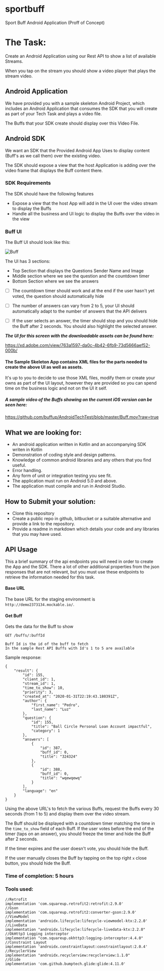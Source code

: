 # sportbuff
Sport Buff Android Application (Proff of Concept)

# The Task:

Create an Android Application using our Rest API to show a list of available Streams.

When you tap on the stream you should show a video player that plays the stream video.



## Android Application

We have provided you with a sample skeleton Android Project, which includes an Android Application that consumes the SDK that you will create as part of your Tech Task and plays a video file.

The Buffs that your SDK create should display over this Video File.



## Android SDK

We want an SDK that the Provided Android App Uses to display content (Buff's as we call them) over the existing video.

The SDK should expose a view that the host Application is adding over the video frame that displays the Buff content there.



### SDK Requirements

The SDK should have the following features

- Expose a view that the host App will add in the UI over the video stream to display the Buffs
- Handle all the business and UI logic to display the Buffs over the video in the view



### Buff UI

The Buff UI should look like this:

![Buff](Buff.png)



The UI has 3 sections:

- Top Section that displays the Questions Sender Name and Image
- Middle section where we see the question and the countdown timer
- Bottom Section where we see the answers

- [ ] The countdown timer should work and at the end if the user hasn't yet voted, the question should automatically hide

- [ ] The number of answers can vary from 2 to 5, your UI should automatically adapt to the number of answers that the API delivers

- [ ] If the user selects an answer, the timer should stop and you should hide the Buff after 2 seconds. You should also highlight the selected answer.


***The UI for this screen with the downloadable assets can be found here:***

https://xd.adobe.com/view/763a1597-da0c-4b42-6fb9-73d5666aef52-000b/

#### The Sample Skeleton App contains XML files for the parts needed to create the above UI as well as assets.

It's up to you to decide to use those XML files, modify them or create your owns as part of the UI layout, however they are provided so you can spend time on the business logic and not on the UI it self.

##### A sample video of the Buffs showing on the current iOS version can be seen here:

https://github.com/buffup/AndroidTechTest/blob/master/Buff.mov?raw=true

## What we are looking for:

- An android application written in Kotlin and an accompanying SDK writen in Kotlin 
- Demonstration of coding style and design patterns.
- Knowledge of common android libraries and any others that you find useful.
- Error handling.
- Any form of unit or integration testing you see fit.
- The application must run on Android 5.0 and above.
- The application must compile and run in Android Studio.

## How to Submit your solution:

- Clone this repository
- Create a public repo in github, bitbucket or a suitable alternative and provide a link to the repository.
- Provide a readme in markdown which details your code and any libraries that you may have used.

## API Usage

This a brief summary of the api endpoints you will need in order to create the App and the SDK. There a lot of other additional properties from the json responses that are not relevant, but you must use these endpoints to retrieve the information needed for this task.

#### Base URL

The base URL for the staging environment is `http://demo2373134.mockable.io/`. 

#### Get  Buff

Gets the data for the Buff to show

```
GET /buffs/:buffId

Buff Id is the id of the buff to fetch
In the sample Rest API Buffs with Id's 1 to 5 are available
```

Sample response:

```
{
    "result": {
        "id": 155,
        "client_id": 1,
        "stream_id": 1,
        "time_to_show": 10,
        "priority": 3,
        "created_at": "2020-01-31T22:19:43.180391Z",
        "author": {
            "first_name": "Pedro",
            "last_name": "Luz"
        },
        "question": {
            "id": 155,
            "title": "Ball Circle Personal Loan Account impactful",
            "category": 1
        },
        "answers": [
            {
                "id": 387,
                "buff_id": 0,
                "title": "324324"
            },
            {
                "id": 388,
                "buff_id": 0,
                "title": "wqewqewq"
            }
        ],
        "language": "en"
    }
}
```

Using the above URL's to fetch the various Buffs, request the Buffs every 30 seconds (from 1 to 5) and display them over the video stream.

The Buff should be displayed with a countdown timer matching the time in the `time_to_show` field of each Buff.
If the user votes before the end of the timer (taps on an answer), you should freeze the timer and hide the Buff after 2 seconds.

If the timer expires and the user doesn't vote, you should hide the Buff.

If the user manually closes the Buff by tapping on the top right `x` close button, you should hide the Buff.

### Time of completion: 5 hours

### Tools used:

    //Retrofit
    implementation 'com.squareup.retrofit2:retrofit:2.9.0'
    //Gson
    implementation 'com.squareup.retrofit2:converter-gson:2.9.0'
    //ViewModel
    implementation 'androidx.lifecycle:lifecycle-viewmodel-ktx:2.2.0'
    //LiveData
    implementation "androidx.lifecycle:lifecycle-livedata-ktx:2.2.0"
    //OkHttp3 Logging interceptor
    implementation "com.squareup.okhttp3:logging-interceptor:4.4.0"
    //Constraint Layout
    implementation 'androidx.constraintlayout:constraintlayout:2.0.4'
    //RecyclerView
    implementation "androidx.recyclerview:recyclerview:1.1.0"
    //Glide
    implementation 'com.github.bumptech.glide:glide:4.11.0'

